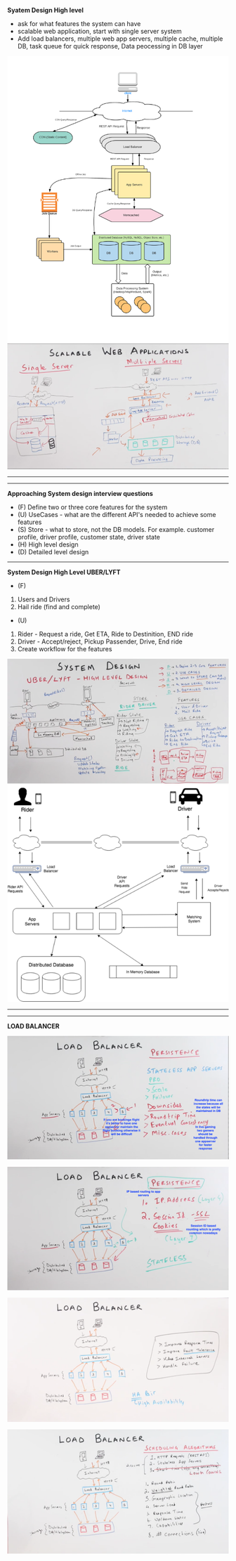 **Syatem Design High level**

- ask for what features the system can have
- scalable web application, start with single server system
- Add load balancers, multiple web app servers, multiple cache, multiple DB, task queue for quick response, Data peocessing in DB layer

![alt text](images/systemdesign_1.png "Title")
![alt text](images/systemdesign_2.png "Title")

-----
-----

**Approaching System design interview questions**

- (F) Define two or three core features for the system
- (U) UseCases - what are the different API's needed to achieve some features
- (S) Store  -  what to store, not the DB models. For example. customer profile, driver profile, customer state, driver state
- (H) High level design
- (D) Detailed level design

----

**System Design High Level UBER/LYFT**

- (F)
1. Users and Drivers
2. Hail ride (find and complete)

- (U)
1. Rider - Request a ride,  Get ETA,  Ride to Destinition, END ride
2. Driver - Accept/reject, Pickup Passender, Drive, End ride
3. Create workflow for the features

![alt text](images/systemdesign_3.png "Title")
![alt text](images/systemdesign_4.png "Title")


------
------

**LOAD BALANCER**

![alt text](images/loadb_1.png "Title")

![alt text](images/loadb_2.png "Title")

![alt text](images/loadb_3.png "Title")

![alt text](images/loadb_4.png "Title")



